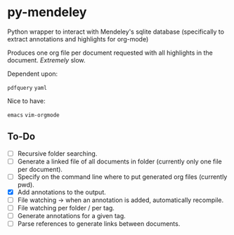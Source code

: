 py-mendeley
===========

Python wrapper to interact with Mendeley's sqlite database (specifically to extract annotations and highlights for org-mode)

Produces one org file per document requested with all highlights in the document. *Extremely* slow.

Dependent upon:

`pdfquery`
`yaml`

Nice to have:

`emacs`
`vim-orgmode`

To-Do
-----

* [ ] Recursive folder searching.
* [ ] Generate a linked file of all documents in folder (currently only one file per document).
* [ ] Specify on the command line where to put generated org files (currently pwd).
* [x] Add annotations to the output.
* [ ] File watching -> when an annotation is added, automatically recompile.
* [ ] File watching per folder / per tag.
* [ ] Generate annotations for a given tag.
* [ ] Parse references to generate links between documents.
